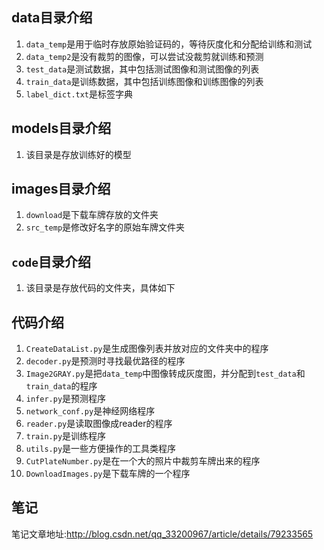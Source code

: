 ## data目录介绍
1. `data_temp`是用于临时存放原始验证码的，等待灰度化和分配给训练和测试
2. `data_temp2`是没有裁剪的图像，可以尝试没裁剪就训练和预测
3. `test_data`是测试数据，其中包括测试图像和测试图像的列表
4. `train_data`是训练数据，其中包括训练图像和训练图像的列表
5. `label_dict.txt`是标签字典

## models目录介绍
1. 该目录是存放训练好的模型

## images目录介绍
1. `download`是下载车牌存放的文件夹
2. `src_temp`是修改好名字的原始车牌文件夹


## `code`目录介绍
1. 该目录是存放代码的文件夹，具体如下

## 代码介绍
1. `CreateDataList.py`是生成图像列表并放对应的文件夹中的程序
2. `decoder.py`是预测时寻找最优路径的程序
3. `Image2GRAY.py`是把`data_temp`中图像转成灰度图，并分配到`test_data`和`train_data`的程序
4. `infer.py`是预测程序
5. `network_conf.py`是神经网络程序
6. `reader.py`是读取图像成reader的程序
7. `train.py`是训练程序
8. `utils.py`是一些方便操作的工具类程序
9. `CutPlateNumber.py`是在一个大的照片中裁剪车牌出来的程序
10. `DownloadImages.py`是下载车牌的一个程序

## 笔记
笔记文章地址:http://blog.csdn.net/qq_33200967/article/details/79233565